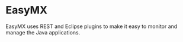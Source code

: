 EasyMX
======

EasyMX uses REST and Eclipse plugins to make it easy to monitor and manage the Java applications.

